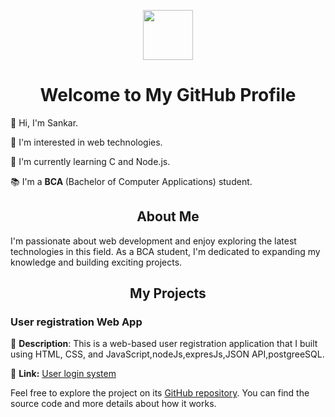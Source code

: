 <p align="center">
  <img src="https://i.postimg.cc/2j7k1D9f/sankar.jpg" width="80"">
</p>

<h1 align="center">Welcome to My GitHub Profile</h1>

<p>
  👋 Hi, I'm Sankar.
</p>

<p align="">
  🌟 I'm interested in web technologies.
</p>

<p align="left">
  🚀 I'm currently learning C and Node.js.
</p>

<p>
  📚 I'm a <b>BCA </b>(Bachelor of Computer Applications) student.
</p>

<h2 align="center">About Me</h2>

<p align="">
  I'm passionate about web development and enjoy exploring the latest technologies in this field. As a BCA student, I'm dedicated to expanding my knowledge and building exciting projects.
</p>

<h2 align="center">My Projects</h2>

<h3 align="">User registration Web App</h3>

<p align="">
  📝 <strong>Description</strong>: This is a web-based user registration application that I built using HTML, CSS, and JavaScript,nodeJs,expresJs,JSON API,postgreeSQL.
</p>

<p align="">
  📁 <strong>Link:</strong> <a href="https://github.com/sankar-coding/nodeLogin">User login system</a>
</p>

<p align="">
  Feel free to explore the project on its <a href="https://github.com/sankar-coding?tab=repositories">GitHub repository</a>. You can find the source code and more details about how it works.
</p>
